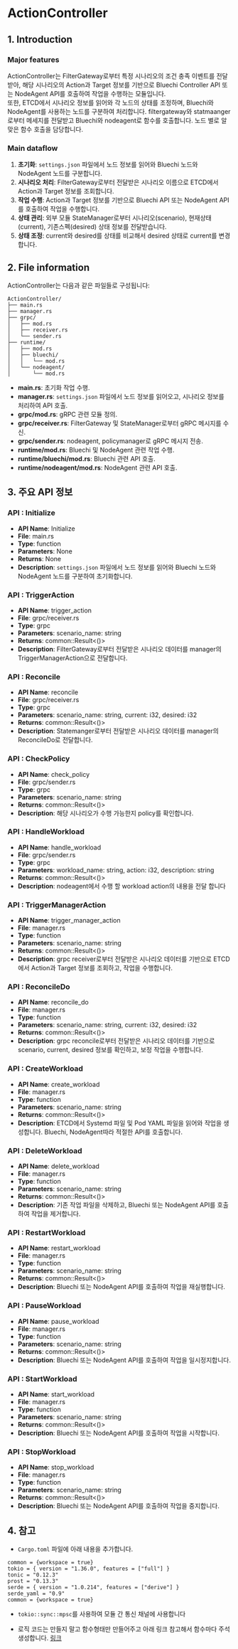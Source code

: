 # ActionController

## 1. Introduction

### Major features

ActionController는 FilterGateway로부터 특정 시나리오의 조건 충족 이벤트를 전달받아, 해당 시나리오의 Action과 Target 정보를 기반으로 Bluechi Controller API 또는 NodeAgent API를 호출하여 작업을 수행하는 모듈입니다.  
또한, ETCD에서 시나리오 정보를 읽어와 각 노드의 상태를 조정하며, Bluechi와 NodeAgent를 사용하는 노드를 구분하여 처리합니다. filtergateway와 statmaanger로부터 메세지를 전달받고 Bluechi와 nodeagent로 함수를 호출합니다. 노드 별로 알맞은 함수 호출을 담당합니다.

### Main dataflow

1. **초기화**: `settings.json` 파일에서 노드 정보를 읽어와 Bluechi 노드와 NodeAgent 노드를 구분합니다.
1. **시나리오 처리**: FilterGateway로부터 전달받은 시나리오 이름으로 ETCD에서 Action과 Target 정보를 조회합니다.
1. **작업 수행**: Action과 Target 정보를 기반으로 Bluechi API 또는 NodeAgent API를 호출하여 작업을 수행합니다.
1. **상태 관리**: 외부 모듈 StateManager로부터 시나리오(scenario), 현재상태(current), 기존스펙(desired) 상태 정보를 전달받습니다.
1. **상태 조정**: current와 desired를 상태를 비교해서 desired 상태로 current를 변경합니다.

## 2. File information

ActionController는 다음과 같은 파일들로 구성됩니다:

```text
ActionController/
├── main.rs
├── manager.rs
├── grpc/
│   ├── mod.rs
│   ├── receiver.rs
│   └── sender.rs
├── runtime/
│   ├── mod.rs
│   ├── bluechi/
│   │   └── mod.rs
│   └── nodeagent/
│       └── mod.rs
```

- **main.rs**: 초기화 작업 수행.
- **manager.rs**: `settings.json` 파일에서 노드 정보를 읽어오고, 시나리오 정보를 처리하여 API 호출.
- **grpc/mod.rs**: gRPC 관련 모듈 정의.
- **grpc/receiver.rs**: FilterGateway 및 StateManager로부터 gRPC 메시지를 수신.
- **grpc/sender.rs**: nodeagent, policymanager로  gRPC 메시지 전송.
- **runtime/mod.rs**: Bluechi 및 NodeAgent 관련 작업 수행.
- **runtime/bluechi/mod.rs**: Bluechi 관련 API 호출.
- **runtime/nodeagent/mod.rs**: NodeAgent 관련 API 호출.

## 3. 주요 API 정보

### API : Initialize

- **API Name**: Initialize
- **File**: main.rs
- **Type**: function
- **Parameters**: None
- **Returns**: None
- **Description**: `settings.json` 파일에서 노드 정보를 읽어와 Bluechi 노드와 NodeAgent 노드를 구분하여 초기화합니다.

### API : TriggerAction

- **API Name**: trigger_action
- **File**: grpc/receiver.rs
- **Type**: grpc
- **Parameters**: scenario_name: string
- **Returns**: common::Result<()>
- **Description**: FilterGateway로부터 전달받은 시나리오 데이터를 manager의 TriggerManagerAction으로 전달합니다.

### API : Reconcile

- **API Name**: reconcile
- **File**: grpc/receiver.rs
- **Type**: grpc
- **Parameters**: scenario_name: string, current: i32, desired: i32
- **Returns**: common::Result<()>
- **Description**: Statemanger로부터 전달받은 시나리오 데이터를 manager의 ReconcileDo로 전달합니다.

### API : CheckPolicy

- **API Name**: check_policy
- **File**: grpc/sender.rs
- **Type**: grpc
- **Parameters**: scenario_name: string
- **Returns**: common::Result<()>
- **Description**: 해당 시나리오가 수행 가능한지 policy를 확인합니다.

### API : HandleWorkload

- **API Name**: handle_workload
- **File**: grpc/sender.rs
- **Type**: grpc
- **Parameters**: workload_name: string, action: i32, description: string
- **Returns**: common::Result<()>
- **Description**: nodeagent에서 수행 할 workload action의 내용을 전달 합니다

### API : TriggerManagerAction

- **API Name**: trigger_manager_action
- **File**: manager.rs
- **Type**: function
- **Parameters**: scenario_name: string
- **Returns**: common::Result<()>
- **Description**: grpc receiver로부터 전달받은 시나리오 데이터를 기반으로 ETCD에서 Action과 Target 정보를 조회하고, 작업을 수행합니다.

### API : ReconcileDo

- **API Name**: reconcile_do
- **File**: manager.rs
- **Type**: function
- **Parameters**: scenario_name: string, current: i32, desired: i32
- **Returns**: common::Result<()>
- **Description**: grpc reconcile로부터 전달받은 시나리오 데이터를 기반으로 scenario, current, desired 정보를
확인하고, 보정 작업을 수행합니다.

### API : CreateWorkload

- **API Name**: create_workload
- **File**: manager.rs
- **Type**: function
- **Parameters**: scenario_name: string
- **Returns**: common::Result<()>
- **Description**: ETCD에서 Systemd 파일 및 Pod YAML 파일을 읽어와 작업을 생성합니다. Bluechi, NodeAgent따라 적절한 API를 호출합니다.

### API : DeleteWorkload

- **API Name**: delete_workload
- **File**: manager.rs
- **Type**: function
- **Parameters**: scenario_name: string
- **Returns**: common::Result<()>
- **Description**: 기존 작업 파일을 삭제하고, Bluechi 또는 NodeAgent API를 호출하여 작업을 제거합니다.

### API : RestartWorkload

- **API Name**: restart_workload
- **File**: manager.rs
- **Type**: function
- **Parameters**: scenario_name: string
- **Returns**: common::Result<()>
- **Description**: Bluechi 또는 NodeAgent API를 호출하여 작업을 재실행합니다.

### API : PauseWorkload

- **API Name**: pause_workload
- **File**: manager.rs
- **Type**: function
- **Parameters**: scenario_name: string
- **Returns**: common::Result<()>
- **Description**: Bluechi 또는 NodeAgent API를 호출하여 작업을 일시정지합니다.

### API : StartWorkload

- **API Name**: start_workload
- **File**: manager.rs
- **Type**: function
- **Parameters**: scenario_name: string
- **Returns**: common::Result<()>
- **Description**: Bluechi 또는 NodeAgent API를 호출하여 작업을 시작합니다.

### API : StopWorkload

- **API Name**: stop_workload
- **File**: manager.rs
- **Type**: function
- **Parameters**: scenario_name: string
- **Returns**: common::Result<()>
- **Description**: Bluechi 또는 NodeAgent API를 호출하여 작업을 중지합니다.

## 4. 참고

- `Cargo.toml` 파일에 아래 내용을 추가합니다.

```text
common = {workspace = true}
tokio = { version = "1.36.0", features = ["full"] }
tonic = "0.12.3"
prost = "0.13.3"
serde = { version = "1.0.214", features = ["derive"] }
serde_yaml = "0.9"
common = {workspace = true}
```

- `tokio::sync::mpsc`를 사용하여 모듈 간 통신 채널에 사용합니다

- 로직 코드는 만들지 말고 함수형태만 만들어주고 아래 링크 참고해서 함수마다 주석 생성합니다.
[링크](https://doc.rust-lang.org/stable/rustdoc/index.html)
